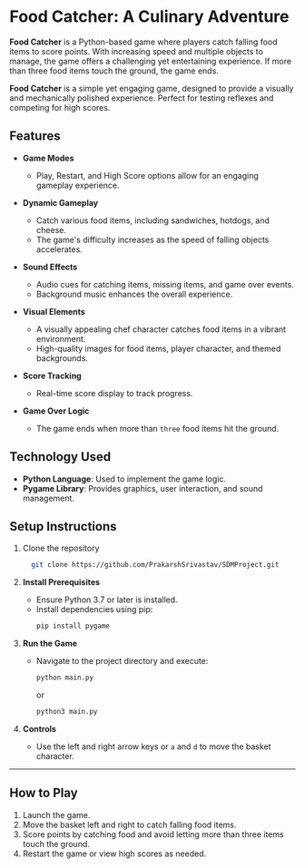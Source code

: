 
# **Food Catcher: A Culinary Adventure**

**Food Catcher** is a Python-based game where players catch falling food items to score points. With increasing speed and multiple objects to manage, the game offers a challenging yet entertaining experience. If more than three food items touch the ground, the game ends.

**Food Catcher** is a simple yet engaging game, designed to provide a visually and mechanically polished experience. Perfect for testing reflexes and competing for high scores.

## **Features**

- **Game Modes**
  - Play, Restart, and High Score options allow for an engaging gameplay experience.

- **Dynamic Gameplay**
  - Catch various food items, including sandwiches, hotdogs, and cheese.
  - The game's difficulty increases as the speed of falling objects accelerates.

- **Sound Effects**
  - Audio cues for catching items, missing items, and game over events.
  - Background music enhances the overall experience.

- **Visual Elements**
  - A visually appealing chef character catches food items in a vibrant environment.
  - High-quality images for food items, player character, and themed backgrounds.

- **Score Tracking**
  - Real-time score display to track progress.

- **Game Over Logic**
  - The game ends when more than `three` food items hit the ground.

## **Technology Used**

- **Python Language**: Used to implement the game logic.
- **Pygame Library**: Provides graphics, user interaction, and sound management.

## **Setup Instructions**

1. Clone the repository
    ```bash
      git clone https://github.com/PrakarshSrivastav/SDMProject.git
    ```
2. **Install Prerequisites**
   - Ensure Python 3.7 or later is installed.
   - Install dependencies using pip:
     ```bash
     pip install pygame
     ```

3. **Run the Game**
   - Navigate to the project directory and execute:
     ```bash
     python main.py
     ```
     or 
     ```bash
     python3 main.py
     ```

4. **Controls**
   - Use the left and right arrow keys or `a` and `d` to move the basket character.

---

## **How to Play**

1. Launch the game.
2. Move the basket left and right to catch falling food items.
3. Score points by catching food and avoid letting more than three items touch the ground.
4. Restart the game or view high scores as needed.
